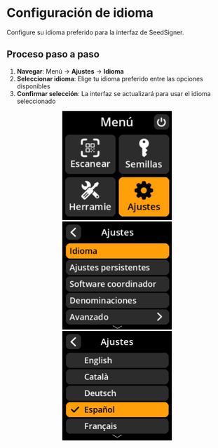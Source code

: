 # Configuración de idioma

Configure su idioma preferido para la interfaz de SeedSigner.

## Proceso paso a paso

1. **Navegar**: Menú → **Ajustes** → **Idioma**
2. **Seleccionar idioma**: Elige tu idioma preferido entre las opciones disponibles
3. **Confirmar selección**: La interfaz se actualizará para usar el idioma seleccionado

<div align="center">
     <img src="images/HomeScreenSettingsSelectView.png" alt="Menú de selección de ajustes" width="250"/>
</div>

<div align="center">
     <img src="images/SettingsMainMenuLanguageSelectView.png" alt="Menú de selección de idioma" width="250"/>
</div>

<div align="center">
     <img src="images/LocaleSelectionView.png" alt="Menú de selección de idioma específico" width="250"/>
</div>
